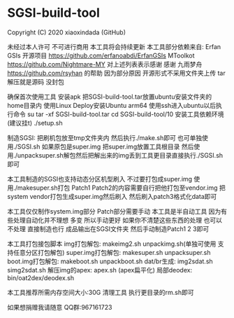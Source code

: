 # SGSI-build-tool
Copyright (C) 2020 xiaoxindada (GitHub)

未经过本人许可 不可进行商用
本工具将会持续更新
本工具部分依赖来自:
Erfan GSIs 开源项目 https://github.com/erfanoabdi/ErfanGSIs
MToolkot https://github.com/Nightmare-MY
对上述列表表示感谢
感谢 九雨梦舟 https://github.com/rsyhan 的帮助
因为部分原因 开源形式不采用文件夹上传 tar解压就是源码 没封包

确保首次使用工具
安装apk
把SGSI-build-tool.tar放置ubuntu安装文件夹的home目录内
使用Linux Deploy安装Ubuntu arm64
使用ssh进入ubuntu以后执行命令
su
tar -xf SGSI-build-tool.tar
cd SGSI-build-tool/10
安装工具依赖环境(建议挂t)
./setup.sh

制造SGSI:
把刷机包放至tmp文件夹内 然后执行./make.sh即可
也可单独使用./SGSI.sh
如果原包是super.img 把super.img放置工具根目录
然后使用./unpacksuper.sh解包然后把解出来的img丢到工具更目录直接执行./SGSI.sh即可

本工具制造的SGSI也支持动态分区机型刷入 不过要打包成super.img
使用./makesuper.sh打包
Patch1 Patch2的内容需要自行把他打包至vendor.img 把system vendor打包生成super.img然后刷入 然后刷入patch3格式化data即可

本工具仅仅制作system.img部分 Patch部分需要手动
本工具是半自动工具 因为有些处理自动化并不理想 多变 所以手动更好 如果你不清楚这些东西的处理 也可以不处理 直接制造也行
成品输出在SGSI文件夹 然后手动制造Patch1 2 3即可

本工具打包接包脚本
img打包解包: makeimg2.sh unpackimg.sh(单独可使用 支持任意分区打包解包)
super.img打包解包: makesuper.sh unpacksuper.sh
boot.img打包解包: makeboot.sh unpackboot.sh
dat/br生成: img2sdat.sh simg2sdat.sh 
解压img的apex: apex.sh (apex扁平化)
局部deodex: bin/oat2dex/deodex.sh

本工具推荐所需内存空间大小:30G
清理工具 执行更目录的rm.sh即可

如果想捐赠我请随意 QQ群:967161723
